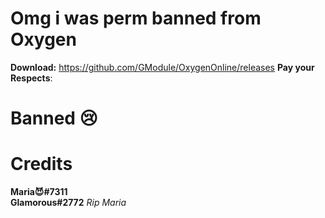 # Omg i was perm banned from Oxygen 
**Download:** https://github.com/GModule/OxygenOnline/releases
**Pay your Respects**: 
# Banned 😢
# Credits
**Maria😈#7311** <br>
**Glamorous#2772** 
*Rip Maria*
